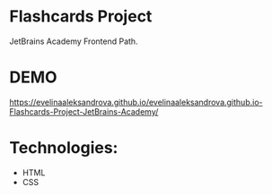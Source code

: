# Flashcards Project

JetBrains Academy Frontend Path.
 
# DEMO 
https://evelinaaleksandrova.github.io/evelinaaleksandrova.github.io-Flashcards-Project-JetBrains-Academy/

# Technologies:
- HTML
- CSS
